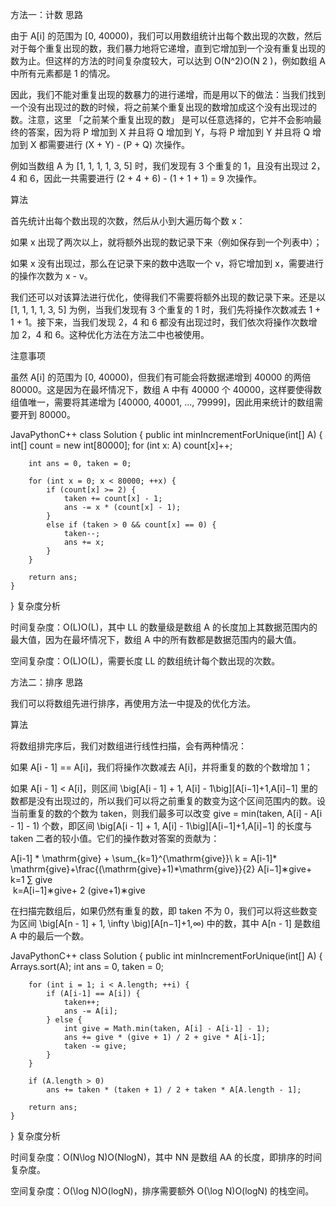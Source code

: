方法一：计数
思路

由于 A[i] 的范围为 [0, 40000)，我们可以用数组统计出每个数出现的次数，然后对于每个重复出现的数，我们暴力地将它递增，直到它增加到一个没有重复出现的数为止。但这样的方法的时间复杂度较大，可以达到 O(N^2)O(N 
2
 )，例如数组 A 中所有元素都是 1 的情况。

因此，我们不能对重复出现的数暴力的进行递增，而是用以下的做法：当我们找到一个没有出现过的数的时候，将之前某个重复出现的数增加成这个没有出现过的数。注意，这里 「之前某个重复出现的数」 是可以任意选择的，它并不会影响最终的答案，因为将 P 增加到 X 并且将 Q 增加到 Y，与将 P 增加到 Y 并且将 Q 增加到 X 都需要进行 (X + Y) - (P + Q) 次操作。

例如当数组 A 为 [1, 1, 1, 1, 3, 5] 时，我们发现有 3 个重复的 1，且没有出现过 2，4 和 6，因此一共需要进行 (2 + 4 + 6) - (1 + 1 + 1) = 9 次操作。

算法

首先统计出每个数出现的次数，然后从小到大遍历每个数 x：

如果 x 出现了两次以上，就将额外出现的数记录下来（例如保存到一个列表中）；

如果 x 没有出现过，那么在记录下来的数中选取一个 v，将它增加到 x，需要进行的操作次数为 x - v。

我们还可以对该算法进行优化，使得我们不需要将额外出现的数记录下来。还是以 [1, 1, 1, 1, 3, 5] 为例，当我们发现有 3 个重复的 1 时，我们先将操作次数减去 1 + 1 + 1。接下来，当我们发现 2，4 和 6 都没有出现过时，我们依次将操作次数增加 2，4 和 6。这种优化方法在方法二中也被使用。

注意事项

虽然 A[i] 的范围为 [0, 40000)，但我们有可能会将数据递增到 40000 的两倍 80000。这是因为在最坏情况下，数组 A 中有 40000 个 40000，这样要使得数组值唯一，需要将其递增为 [40000, 40001, ..., 79999]，因此用来统计的数组需要开到 80000。

JavaPythonC++
class Solution {
    public int minIncrementForUnique(int[] A) {
        int[] count = new int[80000];
        for (int x: A) count[x]++;

        int ans = 0, taken = 0;

        for (int x = 0; x < 80000; ++x) {
            if (count[x] >= 2) {
                taken += count[x] - 1;
                ans -= x * (count[x] - 1);
            }
            else if (taken > 0 && count[x] == 0) {
                taken--;
                ans += x;
            }
        }

        return ans;
    }
}
复杂度分析

时间复杂度：O(L)O(L)，其中 LL 的数量级是数组 A 的长度加上其数据范围内的最大值，因为在最坏情况下，数组 A 中的所有数都是数据范围内的最大值。

空间复杂度：O(L)O(L)，需要长度 LL 的数组统计每个数出现的次数。

方法二：排序
思路

我们可以将数组先进行排序，再使用方法一中提及的优化方法。

算法

将数组排完序后，我们对数组进行线性扫描，会有两种情况：

如果 A[i - 1] == A[i]，我们将操作次数减去 A[i]，并将重复的数的个数增加 1；

如果 A[i - 1] < A[i]，则区间 \big[A[i - 1] + 1, A[i] - 1\big][A[i−1]+1,A[i]−1] 里的数都是没有出现过的，所以我们可以将之前重复的数变为这个区间范围内的数。设当前重复的数的个数为 taken，则我们最多可以改变 give = min(taken, A[i] - A[i - 1] - 1) 个数，即区间 \big[A[i - 1] + 1, A[i] - 1\big][A[i−1]+1,A[i]−1] 的长度与 taken 二者的较小值。它们的操作数对答案的贡献为：

A[i-1] * \mathrm{give} + \sum_{k=1}^{\mathrm{give}}\ k = A[i-1]* \mathrm{give}+\frac{(\mathrm{give}+1)*\mathrm{give}}{2}
A[i−1]∗give+ 
k=1
∑
give
​	
  k=A[i−1]∗give+ 
2
(give+1)∗give
​	
 

在扫描完数组后，如果仍然有重复的数，即 taken 不为 0，我们可以将这些数变为区间 \big[A[n - 1] + 1, \infty \big)[A[n−1]+1,∞) 中的数，其中 A[n - 1] 是数组 A 中的最后一个数。

JavaPythonC++
class Solution {
    public int minIncrementForUnique(int[] A) {
        Arrays.sort(A);
        int ans = 0, taken = 0;

        for (int i = 1; i < A.length; ++i) {
            if (A[i-1] == A[i]) {
                taken++;
                ans -= A[i];
            } else {
                int give = Math.min(taken, A[i] - A[i-1] - 1);
                ans += give * (give + 1) / 2 + give * A[i-1];
                taken -= give;
            }
        }

        if (A.length > 0)
            ans += taken * (taken + 1) / 2 + taken * A[A.length - 1];

        return ans;
    }
}
复杂度分析

时间复杂度：O(N\log N)O(NlogN)，其中 NN 是数组 AA 的长度，即排序的时间复杂度。

空间复杂度：O(\log N)O(logN)，排序需要额外 O(\log N)O(logN) 的栈空间。
